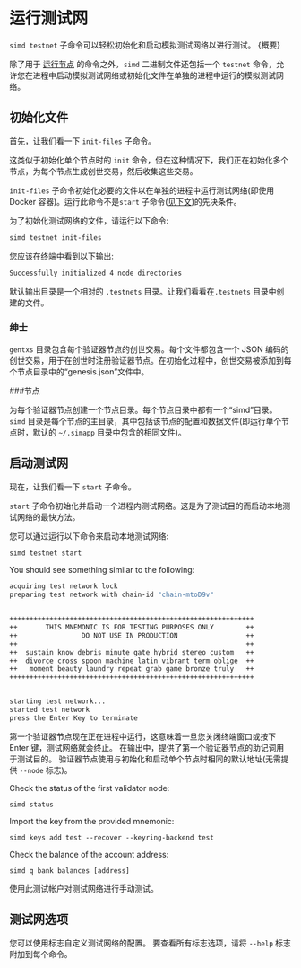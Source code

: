# 运行测试网

`simd testnet` 子命令可以轻松初始化和启动模拟测试网络以进行测试。 {概要}

除了用于 [运行节点](./run-node.html) 的命令之外，`simd` 二进制文件还包括一个 `testnet` 命令，允许您在进程中启动模拟测试网络或初始化文件在单独的进程中运行的模拟测试网络。

## 初始化文件

首先，让我们看一下 `init-files` 子命令。

这类似于初始化单个节点时的 `init` 命令，但在这种情况下，我们正在初始化多个节点，为每个节点生成创世交易，然后收集这些交易。

`init-files` 子命令初始化必要的文件以在单独的进程中运行测试网络(即使用 Docker 容器)。运行此命令不是`start` 子命令([见下文](#start-testnet))的先决条件。

为了初始化测试网络的文件，请运行以下命令:

```bash
simd testnet init-files
```

您应该在终端中看到以下输出: 

```bash
Successfully initialized 4 node directories
```

默认输出目录是一个相对的 `.testnets` 目录。让我们看看在`.testnets` 目录中创建的文件。

### 绅士

`gentxs` 目录包含每个验证器节点的创世交易。每个文件都包含一个 JSON 编码的创世交易，用于在创世时注册验证器节点。在初始化过程中，创世交易被添加到每个节点目录中的“genesis.json”文件中。

###节点

为每个验证器节点创建一个节点目录。每个节点目录中都有一个“simd”目录。 `simd` 目录是每个节点的主目录，其中包括该节点的配置和数据文件(即运行单个节点时，默认的 `~/.simapp` 目录中包含的相同文件)。

## 启动测试网

现在，让我们看一下 `start` 子命令。

`start` 子命令初始化并启动一个进程内测试网络。这是为了测试目的而启动本地测试网络的最快方法。

您可以通过运行以下命令来启动本地测试网络: 

```bash
simd testnet start
```

You should see something similar to the following:

```bash
acquiring test network lock
preparing test network with chain-id "chain-mtoD9v"


+++++++++++++++++++++++++++++++++++++++++++++++++++++++++++++
++       THIS MNEMONIC IS FOR TESTING PURPOSES ONLY        ++
++                DO NOT USE IN PRODUCTION                 ++
++                                                         ++
++  sustain know debris minute gate hybrid stereo custom   ++
++  divorce cross spoon machine latin vibrant term oblige  ++
++   moment beauty laundry repeat grab game bronze truly   ++
+++++++++++++++++++++++++++++++++++++++++++++++++++++++++++++


starting test network...
started test network
press the Enter Key to terminate
```

第一个验证器节点现在正在进程中运行，这意味着一旦您关闭终端窗口或按下 Enter 键，测试网络就会终止。 在输出中，提供了第一个验证器节点的助记词用于测试目的。 验证器节点使用与初始化和启动单个节点时相同的默认地址(无需提供 `--node` 标志)。 

Check the status of the first validator node:

```
simd status
```

Import the key from the provided mnemonic:

```
simd keys add test --recover --keyring-backend test
```

Check the balance of the account address:

```
simd q bank balances [address]
```

使用此测试帐户对测试网络进行手动测试。

## 测试网选项

您可以使用标志自定义测试网络的配置。 要查看所有标志选项，请将 `--help` 标志附加到每个命令。 

